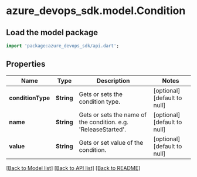 # azure_devops_sdk.model.Condition

## Load the model package
```dart
import 'package:azure_devops_sdk/api.dart';
```

## Properties
Name | Type | Description | Notes
------------ | ------------- | ------------- | -------------
**conditionType** | **String** | Gets or sets the condition type. | [optional] [default to null]
**name** | **String** | Gets or sets the name of the condition. e.g. &#39;ReleaseStarted&#39;. | [optional] [default to null]
**value** | **String** | Gets or set value of the condition. | [optional] [default to null]

[[Back to Model list]](../README.md#documentation-for-models) [[Back to API list]](../README.md#documentation-for-api-endpoints) [[Back to README]](../README.md)


